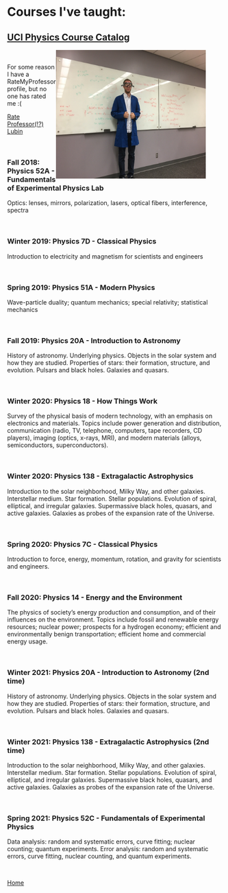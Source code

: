 # Courses I've taught:
## [UCI Physics Course Catalog](http://catalogue.uci.edu/allcourses/physics/)

<figure>
 <img align="right" src="./jackpic6.jpg" width="350" height="300"/>
</figure>

<br>

For some reason I have a RateMyProfessor profile, but no one has rated me :(

[Rate Professor(!?) Lubin](https://www.ratemyprofessors.com/ShowRatings.jsp?tid=2575647)

<br>

### Fall 2018: Physics 52A - Fundamentals of Experimental Physics Lab

Optics: lenses, mirrors, polarization, lasers, optical fibers, interference, spectra

<br>

### Winter 2019: Physics 7D - Classical Physics

Introduction to electricity and magnetism for scientists and engineers

<br>

### Spring 2019: Physics 51A -  Modern Physics

Wave-particle duality; quantum mechanics; special relativity; statistical mechanics

<br>

### Fall 2019: Physics 20A - Introduction to Astronomy

History of astronomy. Underlying physics. Objects in the solar system and how they are studied.
Properties of stars: their formation, structure, and evolution. Pulsars and black holes. Galaxies and quasars.

<br>

### Winter 2020: Physics 18 - How Things Work

Survey of the physical basis of modern technology, with an emphasis on electronics and materials. Topics include power generation and distribution, communication (radio, TV, telephone, computers, tape recorders, CD players), imaging (optics, x-rays, MRI), and modern materials (alloys, semiconductors, superconductors).

<br>

### Winter 2020: Physics 138 - Extragalactic Astrophysics

Introduction to the solar neighborhood, Milky Way, and other galaxies. Interstellar medium. Star formation. Stellar populations. Evolution of spiral, elliptical, and irregular galaxies. Supermassive black holes, quasars, and active galaxies. Galaxies as probes of the expansion rate of the Universe.

<br>

### Spring 2020: Physics 7C - Classical Physics

Introduction to force, energy, momentum, rotation, and gravity for scientists and engineers.

<br>

### Fall 2020: Physics 14 - Energy and the Environment

The physics of society’s energy production and consumption, and of their influences on the environment. Topics include fossil and renewable energy resources; nuclear power; prospects for a hydrogen economy; efficient and environmentally benign transportation; efficient home and commercial energy usage.

<br>

### Winter 2021: Physics 20A - Introduction to Astronomy (2nd time)

History of astronomy. Underlying physics. Objects in the solar system and how they are studied. Properties of stars: their formation, structure, and evolution. Pulsars and black holes. Galaxies and quasars.

<br>

### Winter 2021: Physics 138 - Extragalactic Astrophysics (2nd time)

Introduction to the solar neighborhood, Milky Way, and other galaxies. Interstellar medium. Star formation. Stellar populations. Evolution of spiral, elliptical, and irregular galaxies. Supermassive black holes, quasars, and active galaxies. Galaxies as probes of the expansion rate of the Universe.

<br>

### Spring 2021: Physics 52C - Fundamentals of Experimental Physics

Data analysis: random and systematic errors, curve fitting; nuclear counting; quantum experiments. Error analysis: random and systematic errors, curve fitting, nuclear counting, and quantum experiments.

<br>

[Home](./)
